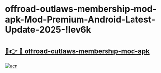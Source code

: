# offroad-outlaws-membership-mod-apk-Mod-Premium-Android-Latest-Update-2025-!lev6k

# <h2><a href="https://nsjwup.esa.edu.pl?title=offroad-outlaws-membership-mod-apk&ref=lev6k">🔗👉 🔴 offroad-outlaws-membership-mod-apk</a></h2>

[![acn](https://github.com/user-attachments/assets/0f9c940e-d8b0-45ae-aac7-cd30a18b3e1c)](https://nsjwup.esa.edu.pl?title=offroad-outlaws-membership-mod-apk&ref=lev6k)

